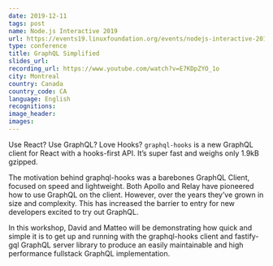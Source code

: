 ```yaml
---
date: 2019-12-11
tags: post
name: Node.js Interactive 2019
url: https://events19.linuxfoundation.org/events/nodejs-interactive-2019/
type: conference
title: GraphQL Simplified
slides_url:
recording_url: https://www.youtube.com/watch?v=E7KDpZYO_1o
city: Montreal
country: Canada
country_code: CA
language: English
recognitions:
image_header:
images:
---
```


Use React? Use GraphQL? Love Hooks? `graphql-hooks` is a new GraphQL client for React with a hooks-first API.
It’s super fast and weighs only 1.9kB gzipped.

The motivation behind graphql-hooks was a barebones GraphQL Client, focused on speed and lightweight.
Both Apollo and Relay have pioneered how to use GraphQL on the client.
However, over the years they’ve grown in size and complexity. This has increased the barrier to entry
for new developers excited to try out GraphQL.

In this workshop, David and Matteo will be demonstrating how quick and simple it is to get up and running
with the graphql-hooks client and fastify-gql GraphQL server library to produce an easily maintainable and
high performance fullstack GraphQL implementation.
